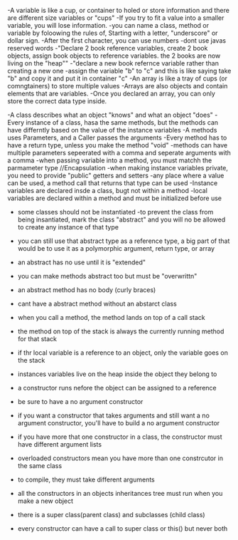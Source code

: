 -A variable is like a cup, or container to holed or store information and there are different size variables or "cups"
-If you try to fit a value into a smaller variable, you will lose information.
-you can name a class, method or variable by foloowing the rules of, Starting with a letter, "underscore" or dollar sign.
-After the first character, you can use numbers
-dont use javas reserved words
-"Declare 2 book reference variables, create 2 book objects, assign book objects to reference variables. the 2 books are now living on the "heap""
-"declare a new book refernce variable rather than creating a new one
-assign the variable "b" to "c" and this is like saying take "b" and copy it and put it in container "c"
-An array is like a tray of cups (or comngtainers) to store multiple values
-Arrays are also objects and contain elements that are variables.
-Once you declared an array, you can only store the correct data type inside.

-A class describes what an object "knows" and what an object "does"
-Every instance of a class, hasa the same methods, but the methods can have differntly based on the value of the instance variables
-A methods uses Parameters, and a Caller passes the arguments
-Every method has to have a return type, unless you make the method "void"
-methods can have multiple parameters sepeerated with a comma and seperate arguments with a comma
-when passing variable into a method, you must matchh the parmameter type
        //Encapsulation 
-when making instance variables private, you need to provide "public" getters and setters
-any place where a value can be used, a method call that returns that type can be used
-Instance variables are declared insde a class, bugt not within a method
-local variables are declared within a method and must be initialized before use

 - some classes should not be instantiated
-to prevent the class from being insantiated, mark the class "abstract" and you will no be allowed to create any instance of that type
 - you can still use that abstract type as a reference type, a big part of that would be to use it as a polymorphic argument, return type, or array
 - an abstract has no use until it is "extended"
 - you can make methods abstract too but must be "overwrittn"
 - an abstract method has no body (curly braces)
 - cant have a abstract method without an abstarct class

- when you call a method, the method lands on top of a call stack
- the method on top of the stack is always the currently running method for that stack
- if thr local variable is a reference to an object, only the variable goes on the stack
- instances variables live on the heap inside the object they belong to
- a constructor runs nefore the object can be assigned to a reference
- be sure to have a no argument constructor
- if you want a constructor that takes arguments and still want a no argument constructor, you'll have to build a no argument constructor
- if you have more that one constructor in a class, the constructor must have different argument lists
- overloaded constructors mean you have more than one constrcutor in the same class
- to compile, they must take different arguments
- all the constructors in an objects inheritances tree must run when you make a new object
- there is a super class(parent class) and subclasses (child class)
- every constructor can have a call to super class or this() but never both



